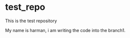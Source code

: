 # test_repo
This is the test repository


My name is harman, i am writing the code into the branch1.
